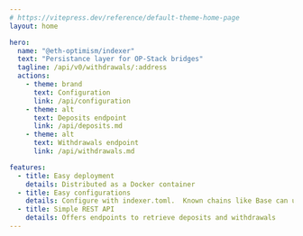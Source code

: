 ```yaml
---
# https://vitepress.dev/reference/default-theme-home-page
layout: home

hero:
  name: "@eth-optimism/indexer"
  text: "Persistance layer for OP-Stack bridges"
  tagline: /api/v0/withdrawals/:address 
  actions:
    - theme: brand
      text: Configuration
      link: /api/configuration
    - theme: alt
      text: Deposits endpoint
      link: /api/deposits.md
    - theme: alt
      text: Withdrawals endpoint
      link: /api/withdrawals.md

features:
  - title: Easy deployment
    details: Distributed as a Docker container
  - title: Easy configurations
    details: Configure with indexer.toml.  Known chains like Base can use presets
  - title: Simple REST API 
    details: Offers endpoints to retrieve deposits and withdrawals
---
```


